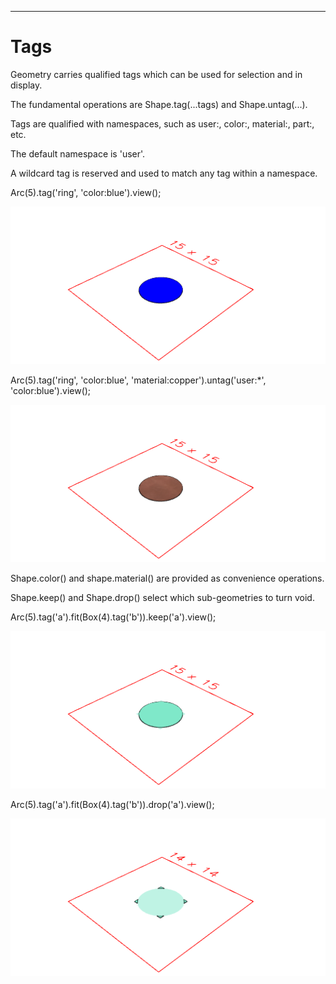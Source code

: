 ---
# Tags

Geometry carries qualified tags which can be used for selection and in display.

The fundamental operations are Shape.tag(...tags) and Shape.untag(...).

Tags are qualified with namespaces, such as user:, color:, material:, part:, etc.

The default namespace is 'user'.

A wildcard tag is reserved and used to match any tag within a namespace.

Arc(5).tag('ring', 'color:blue').view();

![Image](tags.md.0.png)

Arc(5).tag('ring', 'color:blue', 'material:copper').untag('user:*', 'color:blue').view();

![Image](tags.md.1.png)

Shape.color() and shape.material() are provided as convenience operations.

Shape.keep() and Shape.drop() select which sub-geometries to turn void.

Arc(5).tag('a').fit(Box(4).tag('b')).keep('a').view();

![Image](tags.md.2.png)

Arc(5).tag('a').fit(Box(4).tag('b')).drop('a').view();

![Image](tags.md.3.png)
